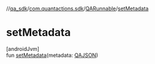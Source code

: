 //[qa_sdk](../../../index.md)/[com.quantactions.sdk](../index.md)/[QARunnable](index.md)/[setMetadata](set-metadata.md)

# setMetadata

[androidJvm]\
fun [setMetadata](set-metadata.md)(metadata: [QAJSON](../-q-a-j-s-o-n/index.md))
